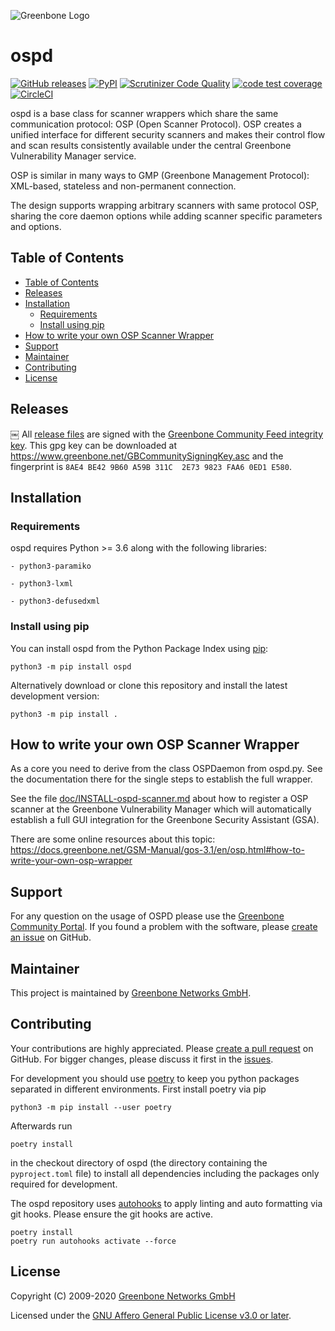 ![Greenbone Logo](https://www.greenbone.net/wp-content/uploads/gb_logo_resilience_horizontal.png)

# ospd <!-- omit in toc -->

[![GitHub releases](https://img.shields.io/github/release/greenbone/ospd.svg)](https://github.com/greenbone/ospd/releases)
[![PyPI](https://img.shields.io/pypi/v/ospd.svg)](https://pypi.org/project/ospd/)
[![Scrutinizer Code Quality](https://scrutinizer-ci.com/g/greenbone/ospd/badges/quality-score.png?b=master)](https://scrutinizer-ci.com/g/greenbone/ospd/?branch=master)
[![code test coverage](https://codecov.io/gh/greenbone/ospd/branch/master/graphs/badge.svg)](https://codecov.io/gh/greenbone/ospd)
[![CircleCI](https://circleci.com/gh/greenbone/ospd/tree/master.svg?style=svg)](https://circleci.com/gh/greenbone/ospd/tree/master)

ospd is a base class for scanner wrappers which share the same communication
protocol: OSP (Open Scanner Protocol). OSP creates a unified interface for
different security scanners and makes their control flow and scan results
consistently available under the central Greenbone Vulnerability Manager service.

OSP is similar in many ways to GMP (Greenbone Management Protocol): XML-based,
stateless and non-permanent connection.

The design supports wrapping arbitrary scanners with same protocol OSP,
sharing the core daemon options while adding scanner specific parameters and
options.

## Table of Contents

- [Table of Contents](#table-of-contents)
- [Releases](#releases)
- [Installation](#installation)
  - [Requirements](#requirements)
  - [Install using pip](#install-using-pip)
- [How to write your own OSP Scanner Wrapper](#how-to-write-your-own-osp-scanner-wrapper)
- [Support](#support)
- [Maintainer](#maintainer)
- [Contributing](#contributing)
- [License](#license)

## Releases
￼
All [release files](https://github.com/greenbone/ospd/releases) are signed with
the [Greenbone Community Feed integrity key](https://community.greenbone.net/t/gcf-managing-the-digital-signatures/101).
This gpg key can be downloaded at https://www.greenbone.net/GBCommunitySigningKey.asc
and the fingerprint is `8AE4 BE42 9B60 A59B 311C  2E73 9823 FAA6 0ED1 E580`.

## Installation

### Requirements

ospd requires Python >= 3.6 along with the following libraries:

    - python3-paramiko

    - python3-lxml

    - python3-defusedxml

### Install using pip

You can install ospd from the Python Package Index using [pip](https://pip.pypa.io/):

    python3 -m pip install ospd

Alternatively download or clone this repository and install the latest development version:

    python3 -m pip install .

## How to write your own OSP Scanner Wrapper

As a core you need to derive from the class OSPDaemon from ospd.py.
See the documentation there for the single steps to establish the
full wrapper.

See the file [doc/INSTALL-ospd-scanner.md](doc/INSTALL-ospd-scanner.md) about how to register a OSP scanner at
the Greenbone Vulnerability Manager which will automatically establish a full
GUI integration for the Greenbone Security Assistant (GSA).

There are some online resources about this topic:
<https://docs.greenbone.net/GSM-Manual/gos-3.1/en/osp.html#how-to-write-your-own-osp-wrapper>

## Support

For any question on the usage of OSPD please use the [Greenbone Community Portal](https://community.greenbone.net/c/osp). If you found a problem with the software, please [create an issue](https://github.com/greenbone/ospd/issues) on GitHub.

## Maintainer

This project is maintained by [Greenbone Networks GmbH](https://www.greenbone.net/).

## Contributing

Your contributions are highly appreciated. Please [create a pull request](https://github.com/greenbone/ospd/pulls) on GitHub. For bigger changes, please discuss it first in the [issues](https://github.com/greenbone/ospd/issues).

For development you should use [poetry](https://python-poetry.org)
to keep you python packages separated in different environments. First install
poetry via pip

    python3 -m pip install --user poetry

Afterwards run

    poetry install

in the checkout directory of ospd (the directory containing the
`pyproject.toml` file) to install all dependencies including the packages only
required for development.

The ospd repository uses [autohooks](https://github.com/greenbone/autohooks)
to apply linting and auto formatting via git hooks. Please ensure the git hooks
are active.

    poetry install
    poetry run autohooks activate --force

## License

Copyright (C) 2009-2020 [Greenbone Networks GmbH](https://www.greenbone.net/)

Licensed under the [GNU Affero General Public License v3.0 or later](COPYING).
